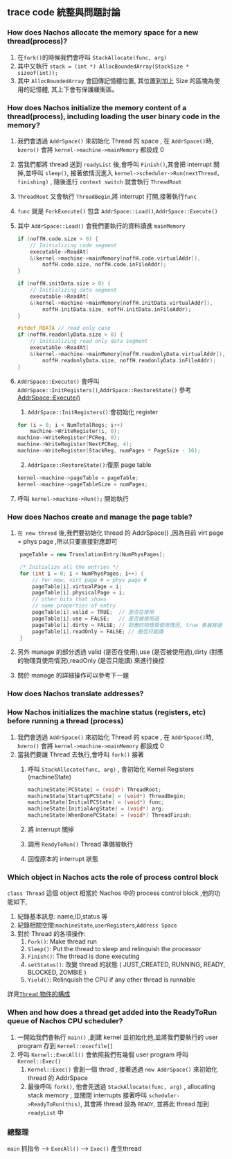 ## trace code 統整與問題討論

### How does Nachos allocate the memory space for a new thread(process)?
1. 在`fork()`的時候我們會呼叫 `StackAllocate(func, arg)`
2. 其中又執行 `stack = (int *) AllocBoundedArray(StackSize * sizeof(int));`
3. 其中 `AllocBoundedArray` 會回傳記憶體位置, 其位置到加上 Size 的區塊為使用的記憶體, 其上下會有保護緩衝區。

### How does Nachos initialize the memory content of a thread(process), including loading the user binary code in the memory?

1. 我們會透過 `AddrSpace()` 來初始化 Thread 的 space , 在 `AddrSpace()`時, `bzero()` 會將 `kernel->machine->mainMemory` 都設成 0
2. 當我們都將 thread 送到 `readyList` 後,會呼叫 `Finish()`,其會把 interrupt 關掉,並呼叫 `sleep()`, 接著依情況進入 `kernel->scheduler->Run(nextThread, finishing)` , 隨後進行 `context switch` 就會執行 `ThreadRoot` 
3. `ThreadRoot` 又會執行 `ThreadBegin`,將 interrupt 打開,接著執行`func`
4. `func` 就是 `ForkExecute()` 包含 `AddrSpace::Load()`,`AddrSpace::Execute()`
5. 其中 `AddrSpace::Load()` 會我們要執行的資料讀進 `mainMemory`

    ```c++
    if (noffH.code.size > 0) {
        // Initializing code segment
        executable->ReadAt(
        &(kernel->machine->mainMemory[noffH.code.virtualAddr]), 
            noffH.code.size, noffH.code.inFileAddr);
    }

    if (noffH.initData.size > 0) {
        // Initializing data segment
        executable->ReadAt(
        &(kernel->machine->mainMemory[noffH.initData.virtualAddr]),
            noffH.initData.size, noffH.initData.inFileAddr);
    }

    #ifdef RDATA // read only case
    if (noffH.readonlyData.size > 0) {
        // Initializing read only data segment
        executable->ReadAt(
        &(kernel->machine->mainMemory[noffH.readonlyData.virtualAddr]),
            noffH.readonlyData.size, noffH.readonlyData.inFileAddr);
    }
    ```

6. `AddrSpace::Execute()` 會呼叫 `AddrSpace::InitRegisters()`,`AddrSpace::RestoreState()` 參考[AddrSpace::Execute()](#AddrSpace::Execute())
   1. `AddrSpace::InitRegisters()`:會初始化 register

    ```c++
    for (i = 0; i < NumTotalRegs; i++)
        machine->WriteRegister(i, 0);
    machine->WriteRegister(PCReg, 0);
    machine->WriteRegister(NextPCReg, 4);
    machine->WriteRegister(StackReg, numPages * PageSize - 16);
    ```

   2. `AddrSpace::RestoreState()`:復原 page table

    ```c++
    kernel->machine->pageTable = pageTable;
    kernel->machine->pageTableSize = numPages;
    ```

7.  呼叫 `kernel->machine->Run();` 開始執行




### How does Nachos create and manage the page table?

1. `在 new thread` 後,我們要初始化 thread 的 AddrSpace() ,因為目前 virt page = phys page ,所以只要直接對應即可

```c++
    pageTable = new TranslationEntry[NumPhysPages];

    /* Initialize all the entries */
    for (int i = 0; i < NumPhysPages; i++) {
        // for now, virt page # = phys page #
        pageTable[i].virtualPage = i;
        pageTable[i].physicalPage = i;
        // other bits that shows
        // some properties of entry
        pageTable[i].valid = TRUE;  // 是否在使用
        pageTable[i].use = FALSE;   // 是否被使用過
        pageTable[i].dirty = FALSE; // 對應的物理頁使用情況, true 表被寫過
        pageTable[i].readOnly = FALSE; // 是否只能讀
    }
```

2. 另外 manage 的部分透過 valid (是否在使用),use (是否被使用過),dirty (對應的物理頁使用情況),readOnly (是否只能讀) 來進行操控

3. 關於 manage 的詳細操作可以參考下一題


### How does Nachos translate addresses?

### How Nachos initializes the machine status (registers, etc) before running a thread (process)

1. 我們會透過 `AddrSpace()` 來初始化 Thread 的 space , 在 `AddrSpace()`時, `bzero()` 會將 `kernel->machine->mainMemory` 都設成 0
2. 當我們要讓 Thread 去執行,會呼叫 `fork()` 接著
   1. 呼叫 `StackAllocate(func, arg)` , 會初始化 Kernel Registers (machineState)

        ```c++
        machineState[PCState] = (void*) ThreadRoot;
        machineState[StartupPCState] = (void*) ThreadBegin;
        machineState[InitialPCState] = (void*) func;
        machineState[InitialArgState] = (void*) arg;
        machineState[WhenDonePCState] = (void*) ThreadFinish;
        ```

    2. 將 interrupt 關掉
    3. 調用 `ReadyToRun()` Thread 準備被執行
    4. 回復原本的 interrupt 狀態


### Which object in Nachos acts the role of process control block

`class Thread` 這個 object 相當於 Nachos 中的 process control block ,他的功能如下,

   1. 紀錄基本訊息: name,ID,status 等
   2. 紀錄相關空間:`machineState`,`userRegisters`,`Address Space`
   3. 對於 Thread 的各項操作:
      1. `Fork()`: Make thread run
      2. `Sleep()`: Put the thread to sleep and relinquish the processor
      3. `Finish()`: The thread is done executing
      4. `setStatus()`: 改變 thread 的狀態 ( JUST_CREATED, RUNNING, READY, BLOCKED, ZOMBIE )
      5. `Yield()`: Relinquish the CPU if any other thread is runnable

詳見[`Thread` 物件的構成](#thread-物件的構成)

### When and how does a thread get added into the ReadyToRun queue of Nachos CPU scheduler?

1. 一開始我們會執行 `main()` ,創建 kernel 並初始化他,並將我們要執行的 user program 存到 `Kernel::execfile[]`
2. 呼叫 `Kernel::ExecAll()` 會依照我們有幾個 user program 呼叫 `Kernel::Exec()`
   1. `Kernel::Exec()` 會創一個 thrad , 接著透過 `new AddrSpace()` 來初始化 thread 的 AddrSpace
   2. 最後呼叫 `fork()`, 他會先透過 `StackAllocate(func, arg)` , allocating stack memory , 並關閉 interrupts 接著呼叫 `scheduler->ReadyToRun(this)`, 其會將 thread 設為 `READY`, 並將此 thread 加到 `readyList` 中



### 總整理

`main` 抓指令 --> `ExecAll()` --> `Exec()` 產生thread 